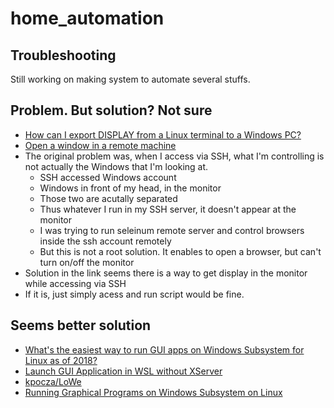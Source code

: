 # home_automation


## Troubleshooting
Still working on making system to automate several stuffs. 


## Problem. But solution? Not sure
- [How can I export DISPLAY from a Linux terminal to a Windows PC?](https://superuser.com/questions/325630/how-can-i-export-display-from-a-linux-terminal-to-a-windows-pc)
- [Open a window in a remote machine](https://askubuntu.com/questions/405916/open-a-window-in-a-remote-machine)
- The original problem was, when I access via SSH, what I'm controlling is not actually the Windows that I'm looking at.
  - SSH accessed Windows account
  - Windows in front of my head, in the monitor
  - Those two are acutally separated
  - Thus whatever I run in my SSH server, it doesn't appear at the monitor
  - I was trying to run seleinum remote server and control browsers inside the ssh account remotely
  - But this is not a root solution. It enables to open a browser, but can't turn on/off the monitor
- Solution in the link seems there is a way to get display in the monitor while accessing via SSH
- If it is, just simply acess and run script would be fine.

## Seems better solution
- [What's the easiest way to run GUI apps on Windows Subsystem for Linux as of 2018?](https://askubuntu.com/questions/993225/whats-the-easiest-way-to-run-gui-apps-on-windows-subsystem-for-linux-as-of-2018)
- [Launch GUI Application in WSL without XServer](https://github.com/Microsoft/WSL/issues/2356)
- [kpocza/LoWe](https://github.com/kpocza/LoWe)
- [Running Graphical Programs on Windows Subsystem on Linux](https://virtualizationreview.com/articles/2017/02/08/graphical-programs-on-windows-subsystem-on-linux.aspx)

